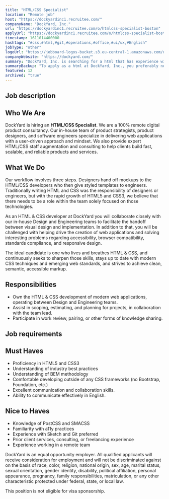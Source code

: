 ```yaml
---
title: "HTML/CSS Specialist"
location: "Remote job"
host: "https://dockyardinc1.recruitee.com/"
companyName: "DockYard, Inc."
url: "https://dockyardinc1.recruitee.com/o/htmlcss-specialist-boston"
applyUrl: "https://dockyardinc1.recruitee.com/o/htmlcss-specialist-boston/c/new"
timestamp: 1611014400000
hashtags: "#css,#html,#git,#operations,#office,#ui/ux,#English"
jobType: "other"
logoUrl: "https://jobboard-logos-bucket.s3.eu-central-1.amazonaws.com/dockyard-inc-"
companyWebsite: "https://dockyard.com/"
summary: "DockYard, Inc. is searching for a html that has experience with Sketch and Git preferred."
summaryBackup: "To apply as a html at DockYard, Inc., you preferably need to have some knowledge of: #css, #html, #ui/ux."
featured: 12
archived: "true"
---
```


## Job description

## Who We Are

DockYard is hiring an **HTML/CSS Specialist**. We are a 100% remote digital product consultancy. Our in-house team of product strategists, product designers, and software engineers specialize in delivering web applications with a user-driven approach and mindset. We also provide expert HTML/CSS staff augmentation and consulting to help clients build fast, scalable, and reliable products and services.

## What We Do

Our workflow involves three steps. Designers hand off mockups to the HTML/CSS developers who then give styled templates to engineers. Traditionally writing HTML and CSS was the responsibility of designers or engineers, but with the rapid growth of HTML5 and CSS3, we believe that there needs to be a role within the team solely focused on those technologies.

As an HTML & CSS developer at DockYard you will collaborate closely with our in-house Design and Engineering teams to facilitate the handoff between visual design and implementation. In addition to that, you will be challenged with helping drive the creation of web applications and solving interesting problems regarding accessibility, browser compatibility, standards compliance, and responsive design.

The ideal candidate is one who lives and breathes HTML & CSS, and continuously seeks to sharpen those skills, stays up to date with modern CSS techniques and emerging web standards, and strives to achieve clean, semantic, accessible markup.

## Responsibilities

*   Own the HTML & CSS development of modern web applications, operating between Design and Engineering teams.
*   Assist in scoping, estimating, and planning for projects, in collaboration with the team lead.
*   Participate in work review, pairing, or other forms of knowledge sharing.

## Job requirements

## Must Haves

*   Proficiency in HTML5 and CSS3
*   Understanding of industry best practices
*   Understanding of BEM methodology
*   Comfortable developing outside of any CSS frameworks (no Bootstrap, Foundation, etc.)
*   Excellent communication and collaboration skills.
*   Ability to communicate effectively in English.

## Nice to Haves

*   Knowledge of PostCSS and SMACSS
*   Familiarity with a11y practices
*   Experience with Sketch and Git preferred
*   Prior client services, consulting, or freelancing experience
*   Experience working in a remote team

DockYard is an equal opportunity employer. All qualified applicants will receive consideration for employment and will not be discriminated against on the basis of race, color, religion, national origin, sex, age, marital status, sexual orientation, gender identity, disability, political affiliation, personal appearance, pregnancy, family responsibilities, matriculation, or any other characteristic protected under federal, state, or local law.

This position is not eligible for visa sponsorship.
